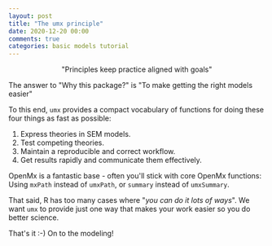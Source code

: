 ```yaml
---
layout: post
title: "The umx principle"
date: 2020-12-20 00:00
comments: true
categories: basic models tutorial
---
```


<a name="top"></a>

<p style="text-align: center;">"Principles keep practice aligned with goals"</p>

The answer to "Why this package?" is "To make getting the right models easier"

To this end, `umx` provides a compact vocabulary of functions for doing these four things as fast as possible:

1. Express theories in SEM models.
2. Test competing theories.
3. Maintain a reproducible and correct workflow.
4. Get results rapidly and communicate them effectively.

OpenMx is a fantastic base - often you'll stick with core OpenMx functions: Using `mxPath` instead of `umxPath`, or `summary` instead of `umxSummary`.

That said, R has too many cases where "*you can do it lots of ways*". We want `umx` to provide just one way that makes your work easier so you do better science.

That's it :-) On to the modeling!
